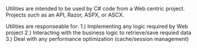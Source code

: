 Utilities are intended to be used by C# code from a Web centric project.  Projects such as an API, 
Razor, ASPX, or ASCX.

Utilities are responseable for: 
    1.) Implementing any logic required by Web project
    2.) Interacting with the business logic to retrieve/save requied data
    3.) Deal with any performance optimization (cache/session management)
